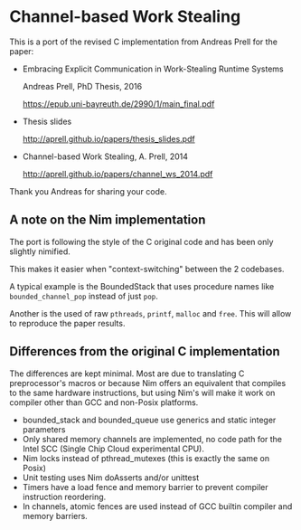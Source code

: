# Channel-based Work Stealing

This is a port of the revised C implementation
from Andreas Prell for the paper:

- Embracing Explicit Communication in
  Work-Stealing Runtime Systems

  Andreas Prell, PhD Thesis, 2016

  https://epub.uni-bayreuth.de/2990/1/main_final.pdf

- Thesis slides

  http://aprell.github.io/papers/thesis_slides.pdf

- Channel-based Work Stealing, A. Prell, 2014

  http://aprell.github.io/papers/channel_ws_2014.pdf


Thank you Andreas for sharing your code.

## A note on the Nim implementation

The port is following the style of the C original code and has been
only slightly nimified.

This makes it easier when "context-switching" between the 2 codebases.

A typical example is the BoundedStack that uses procedure names
like `bounded_channel_pop` instead of just `pop`.

Another is the used of raw `pthreads`, `printf`, `malloc` and `free`.
This will allow to reproduce the paper results.

## Differences from the original C implementation

The differences are kept minimal. Most are due
to translating C preprocessor's macros
or because Nim offers an equivalent that compiles
to the same hardware instructions,
but using Nim's will make it work on compiler other than GCC and
non-Posix platforms.

- bounded_stack and bounded_queue use generics and static integer parameters
- Only shared memory channels are implemented, no code path for the Intel SCC (Single Chip Cloud experimental CPU).
- Nim locks instead of pthread_mutexes (this is exactly the same on Posix)
- Unit testing uses Nim doAsserts and/or unittest
- Timers have a load fence and memory barrier to prevent compiler instruction reordering.
- In channels, atomic fences are used instead of GCC builtin compiler and memory barriers.
